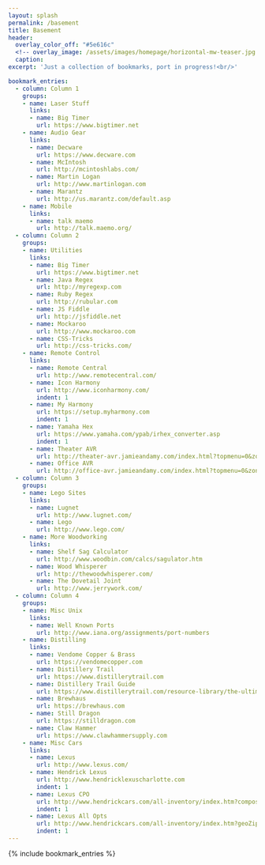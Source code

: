 ```yaml
---
layout: splash
permalink: /basement
title: Basement
header:
  overlay_color_off: "#5e616c"
  <!-- overlay_image: /assets/images/homepage/horizontal-mw-teaser.jpg -->
  caption:
excerpt: 'Just a collection of bookmarks, port in progress!<br/>'

bookmark_entries:
  - column: Column 1
    groups:
    - name: Laser Stuff
      links:
      - name: Big Timer
        url: https://www.bigtimer.net
    - name: Audio Gear
      links:
      - name: Decware
        url: https://www.decware.com
      - name: McIntosh
        url: http://mcintoshlabs.com/
      - name: Martin Logan
        url: http://www.martinlogan.com
      - name: Marantz
        url: http://us.marantz.com/default.asp
    - name: Mobile
      links:
      - name: talk maemo
        url: http://talk.maemo.org/
  - column: Column 2
    groups:
    - name: Utilities
      links:
      - name: Big Timer
        url: https://www.bigtimer.net
      - name: Java Regex
        url: http://myregexp.com
      - name: Ruby Regex
        url: http://rubular.com
      - name: JS Fiddle
        url: http://jsfiddle.net
      - name: Mockaroo
        url: http://www.mockaroo.com
      - name: CSS-Tricks
        url: http://css-tricks.com/
    - name: Remote Control
      links:
      - name: Remote Central
        url: http://www.remotecentral.com/
      - name: Icon Harmony
        url: http://www.iconharmony.com/
        indent: 1
      - name: My Harmony
        url: https://setup.myharmony.com
        indent: 1
      - name: Yamaha Hex
        url: https://www.yamaha.com/ypab/irhex_converter.asp
        indent: 1
      - name: Theater AVR
        url: http://theater-avr.jamieandamy.com/index.html?topmenu=0&zone=1&settings=0
      - name: Office AVR
        url: http://office-avr.jamieandamy.com/index.html?topmenu=0&zone=1&settings=0
  - column: Column 3
    groups:
    - name: Lego Sites
      links:
      - name: Lugnet
        url: http://www.lugnet.com/
      - name: Lego
        url: http://www.lego.com/
    - name: More Woodworking
      links:
      - name: Shelf Sag Calculator
        url: http://www.woodbin.com/calcs/sagulator.htm
      - name: Wood Whisperer
        url: http://thewoodwhisperer.com/
      - name: The Dovetail Joint
        url: http://www.jerrywork.com/
  - column: Column 4
    groups:
    - name: Misc Unix
      links:
      - name: Well Known Ports
        url: http://www.iana.org/assignments/port-numbers
    - name: Distilling
      links:
      - name: Vendome Copper & Brass
        url: https://vendomecopper.com
      - name: Distillery Trail
        url: https://www.distillerytrail.com
      - name: Distillery Trail Guide
        url: https://www.distillerytrail.com/resource-library/the-ultimate-guide-to-choosing-the-right-still-for-your-distillery-brandscape/
      - name: Brewhaus
        url: https://brewhaus.com
      - name: Still Dragon
        url: https://stilldragon.com
      - name: Claw Hammer
        url: https://www.clawhammersupply.com
    - name: Misc Cars
      links:
      - name: Lexus
        url: http://www.lexus.com/
      - name: Hendrick Lexus
        url: http://www.hendricklexuscharlotte.com
        indent: 1
      - name: Lexus CPO
        url: http://www.hendrickcars.com/all-inventory/index.htm?compositeType=certified&make=Lexus&geoZip=28277&geoRadius=50&sortBy=internetPrice+asc&
        indent: 1
      - name: Lexus All Opts
        url: http://www.hendrickcars.com/all-inventory/index.htm?geoZip=28277&geoRadius=250&search=&compositeType=&year=2018&year=2017&year=2016&year=2015&year=2014&make=Lexus&model=GS+200t&model=GS+350&model=GS+F&model=IS+200t&model=IS+250&model=IS+250C&model=IS+300&model=IS+350&model=NX+200t&model=RC+300&model=RC+350&model=RC+F&odometer=1-60000&gvOption=Navigation+System&geoZip=28277&geoRadius=250&sortBy=internetPrice+asc
        indent: 1
---
```


{% include bookmark_entries %}
